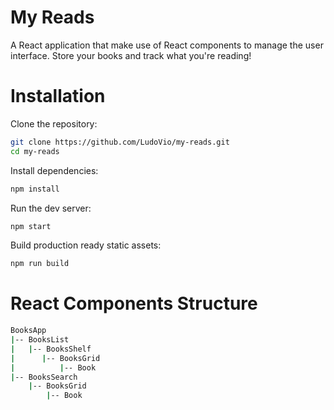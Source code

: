 # My Reads

A React application that make use of React components to manage the user
interface. Store your books and track what you're reading!

# Installation

Clone the repository:

```sh
git clone https://github.com/LudoVio/my-reads.git
cd my-reads
```

Install dependencies:

```sh
npm install
```

Run the dev server:

```sh
npm start
```

Build production ready static assets:

```sh
npm run build
```


# React Components Structure

```sh
BooksApp
|-- BooksList
|   |-- BooksShelf
|      |-- BooksGrid
|          |-- Book
|-- BooksSearch
    |-- BooksGrid
        |-- Book
```
